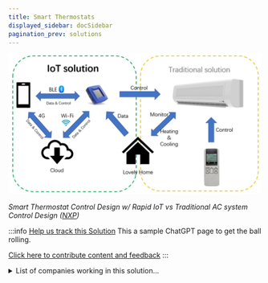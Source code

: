 ```yaml
---
title: Smart Thermostats
displayed_sidebar: docSidebar
pagination_prev: solutions
---
```

![Smart thermostat with local and wireless UI and secure cloud data upload vs. traditional AC system control.](/../static/img/smart-thermostats.webp)

*Smart Thermostat Control Design w/ Rapid IoT vs Traditional AC system Control Design ([NXP](https://www.nxp.com/company/blog/build-a-smart-thermostat-control-unit-in-minutes:BL-BUILD-SMART-THERMOSTAT-CONTROL-UNIT))*

:::info [Help us track this Solution](contribute)
This a sample ChatGPT page to get the ball rolling.

[Click here to contribute content and feedback](contribute)
:::

<details>
        <summary>List of companies working in this solution...</summary>
        Experimental feature. Exciting Updates Underway!
        <div>
            <ul>
             
                <li><a href="https://ohmconnect.com">Ohmconnect</a></li>
            
                <li><a href="https://nan">Yale Center For Business And The Environment</a></li>
            
                <li><a href="https://treau.cool">Treau</a></li>
            
                <li><a href="https://getmysa.com/">Mysa Smart Thermostats</a></li>
            
                <li><a href="https://globalthermostat.com/about-global-thermostat/">Global Thermostat</a></li>
            
                <li><a href="https://tado.com">Tado</a></li>
            
                <li><a href="http://www.ecosync.energy">Ecosync</a></li>
            
                <li><a href="https://www.climacell.co/">Climacell</a></li>
            
                <li><a href="https://breezi.io">Breezi</a></li>
            
                <li><a href="https://climatepapa.com/">Climate Papa</a></li>
            
            </ul>
        </div>
        </details>

:::company
  #### [Jobs listed in this solution at Climatebase](https://climatebase.org/jobs?l=&q=&drawdown_solutions=Smart+Thermostats)
:::
## Overview

Promising breakthrough technologies for Smart Thermostats include:

1. **IoT-enabled thermostats**: Connected to the internet, these allow remote control, precise temperature adjustments, and energy savings.
2. **Machine learning**: Algorithms optimize heating and cooling schedules based on usage patterns, further saving energy.
3. **Building energy management systems**: These integrate with Smart Thermostats, providing real-time energy feedback and enabling automatic adjustments.

Leading companies in Smart Thermostats:

1. **Nest Labs**: A Google subsidiary and prominent Smart Thermostat manufacturer.
2. **ecobee**: Another major Smart Thermostat manufacturer.
3. **Honeywell**: Leader in Building Energy Management Systems.

## Progress Made

Smart Thermostats have significantly contributed to combatting climate change by automating temperature adjustments based on schedules and needs, resulting in energy savings. Studies indicate households using such thermostats can save around $180 yearly on energy bills, substantially reducing greenhouse gas emissions.

Pioneering companies like Nest introduced energy-saving features like auto-away and learning algorithms. The U.S. Department of Energy's Energy Star program has promoted smart thermostats, boosting availability and growth. Utility companies also incentivize adoption through rebate programs and remote control options.

## Lessons Learned

Key lessons from Smart Thermostats' development:

1. **Open platform importance**: An open platform's success enables various entities to develop applications, fostering diverse product offerings and higher adoption rates.
2. **User-friendly interfaces**: Simplified interfaces enhance adoption rates by making devices more accessible.
3. **Data comprehensiveness**: Accurate energy consumption data is essential for effective device use and informed energy decisions.
4. **Partnership significance**: Collaboration with utilities and manufacturers ensures widespread and effective adoption.
5. **Ongoing support necessity**: Continuous support and training post-adoption optimize benefits.

## Challenges Ahead

Challenges in Smart Thermostats' development and implementation:

- **Lack of awareness**: Wider public awareness is needed about the technology's benefits to encourage adoption.
- **Cost**: The relatively high cost deters many from investing in Smart Thermostats.
- **Lack of coordinated effort**: A unified effort is lacking in promoting and implementing Smart Thermostats.

## Best Path Forward

Mitigating climate change requires reducing greenhouse gas emissions. Smart Thermostats can help by optimizing heating and cooling, lowering energy consumption. To ensure wide-scale adoption and effectiveness, public education, affordability, and user-friendliness are crucial. Entities like the Environmental Protection Agency, the Alliance to Save Energy, and Nest Labs are pivotal in promoting smart thermostat use. Their continued efforts can drive extensive implementation of this technology.